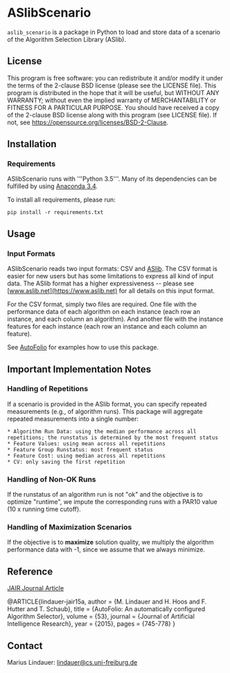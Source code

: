 # ASlibScenario

`aslib_scenario` is a package in Python to load and store data of a scenario of the Algorithm Selection Library (ASlib).

## License

This program is free software: you can redistribute it and/or modify it under the terms of the 2-clause BSD license (please see the LICENSE file).
This program is distributed in the hope that it will be useful, but WITHOUT ANY WARRANTY; without even the implied warranty of MERCHANTABILITY or FITNESS FOR A PARTICULAR PURPOSE.
You should have received a copy of the 2-clause BSD license along with this program (see LICENSE file). If not, see https://opensource.org/licenses/BSD-2-Clause.

## Installation

### Requirements

ASlibScenario runs with '''Python 3.5'''.
Many of its dependencies can be fulfilled by using [Anaconda 3.4](https://www.continuum.io/).  

To install all requirements, please run:

`pip install -r requirements.txt`

## Usage

### Input Formats 

ASlibScenario reads two input formats: CSV and [ASlib](https://www.aslib.net).
The CSV format is easier for new users but has some limitations to express all kind of input data.
The ASlib format has a higher expressiveness -- please see [www.aslib.net](https://www.aslib.net) for all details on this input format.

For the CSV format, simply two files are required.
One file with the performance data of each algorithm on each instance (each row an instance, and each column an algorithm).
And another file with the instance features for each instance (each row an instance and each column an feature).

See [AutoFolio](https://github.com/mlindauer/AutoFolio) for examples how to use this package.


## Important Implementation Notes

### Handling of Repetitions

If a scenario is provided in the ASlib format, you can specify repeated measurements (e.g., of algorithm runs).
This package will aggregate repeated measurements into a single number:

    * Algorithm Run Data: using the median performance across all repetitions; the runstatus is determined by the most frequent status
    * Feature Values: using mean across all repetitions
    * Feature Group Runstatus: most frequent status
    * Feature Cost: using median across all repetitions
    * CV: only saving the first repetition

### Handling of Non-OK Runs

If the runstatus of an algorithm run is not "ok"
and the objective is to optimize "runtime",
we impute the corresponding runs with a PAR10 value (10 x running time cutoff).

### Handling of Maximization Scenarios

If the objective is to __maximize__ solution quality,
we multiply the algorithm performance data with -1,
since we assume that we always minimize. 

## Reference

[JAIR Journal Article](http://aad.informatik.uni-freiburg.de/papers/15-JAIR-Autofolio.pdf)

@ARTICLE{lindauer-jair15a,
  author    = {M. Lindauer and H. Hoos and F. Hutter and T. Schaub},
  title     = {AutoFolio: An automatically configured Algorithm Selector},
  volume    = {53},
  journal   = {Journal of Artificial Intelligence Research},
  year      = {2015},
  pages     = {745-778}
}

## Contact

Marius Lindauer: lindauer@cs.uni-freiburg.de

